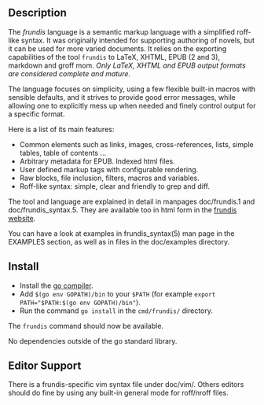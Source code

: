 Description
-----------

The *frundis* language is a semantic markup language with a simplified
roff-like syntax. It was originally intended for supporting authoring of
novels, but it can be used for more varied documents.  It relies on the
exporting capabilities of the tool `frundis` to LaTeX, XHTML, EPUB (2 and 3),
markdown and groff mom.  *Only LaTeX, XHTML and EPUB output formats are
considered complete and mature.*

The language focuses on simplicity, using a few flexible built-in macros with
sensible defaults, and it strives to provide good error messages, while
allowing one to explicitly mess up when needed and finely control output for a
specific format.

Here is a list of its main features:

+ Common elements such as links, images, cross-references, lists, simple
  tables, table of contents …
+ Arbitrary metadata for EPUB. Indexed html files.
+ User defined markup tags with configurable rendering.
+ Raw blocks, file inclusion, filters, macros and variables.
+ Roff-like syntax: simple, clear and friendly to grep and diff.

The tool and language are explained in detail in manpages doc/frundis.1 and
doc/frundis\_syntax.5. They are available too in html form in the [frundis
website](https://frundis.tuxfamily.org/).

You can have a look at examples in frundis\_syntax(5) man page in the EXAMPLES
section, as well as in files in the doc/examples directory.

Install
-------

+ Install the [go compiler](https://golang.org/).
+ Add `$(go env GOPATH)/bin` to your `$PATH` (for example `export PATH="$PATH:$(go env GOPATH)/bin"`).
+ Run the command `go install` in the `cmd/frundis/` directory.
  
The `frundis` command should now be available.

No dependencies outside of the go standard library.

Editor Support
--------------

There is a frundis-specific vim syntax file under doc/vim/. Others editors
should do fine by using any built-in general mode for roff/nroff files.
